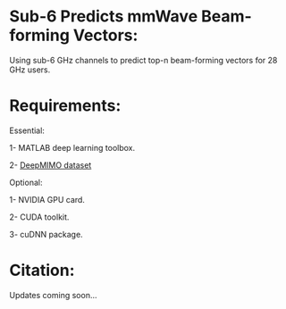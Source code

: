 # Sub-6 Predicts mmWave Beam-forming Vectors:
Using sub-6 GHz channels to predict top-n beam-forming vectors for 28 GHz users.

# Requirements:

Essential:

1- MATLAB deep learning toolbox.

2- [DeepMIMO dataset](http://www.deepmimo.net/?i=1)

Optional:

1- NVIDIA GPU card.

2- CUDA toolkit.

3- cuDNN package.

# Citation:

Updates coming soon...
